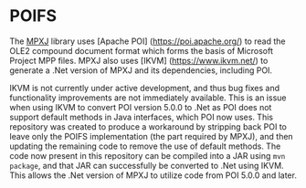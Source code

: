 # POIFS 
The [MPXJ](https://mpxj.org) library uses [Apache POI]
(https://poi.apache.org/) to read the OLE2 compound document format which forms
the basis of Microsoft Project MPP files. MPXJ also uses [IKVM]
(https://www.ikvm.net/) to generate a .Net version of MPXJ and its
dependencies, including POI.

IKVM is not currently under active development, and thus bug fixes and
functionality improvements are not immediately available. This is an issue when
using IKVM to convert POI version 5.0.0 to .Net as POI does not support default
methods in Java interfaces, which POI now uses. This repository was created to
produce a workaround by stripping back POI to leave only the POIFS
implementation (the part required by MPXJ), and then updating the remaining
code to remove the use of default methods. The code now present in this
repository can be compiled into a JAR using `mvn package`, and that JAR can
successfully be converted to .Net using IKVM. This allows the .Net version of
MPXJ to utilize code from POI 5.0.0 and later.